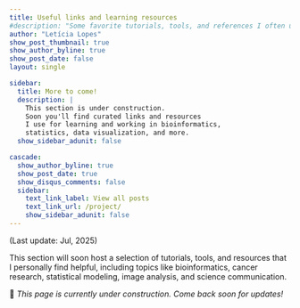 ```yaml
---
title: Useful links and learning resources
#description: "Some favorite tutorials, tools, and references I often use or recommend."
author: "Letícia Lopes"
show_post_thumbnail: true
show_author_byline: true
show_post_date: false
layout: single

sidebar: 
  title: More to come!
  description: |
    This section is under construction.
    Soon you'll find curated links and resources 
    I use for learning and working in bioinformatics, 
    statistics, data visualization, and more.
  show_sidebar_adunit: false

cascade:    
  show_author_byline: true
  show_post_date: true
  show_disqus_comments: false
  sidebar:
    text_link_label: View all posts
    text_link_url: /project/
    show_sidebar_adunit: false
---
```

(Last update: Jul, 2025)

This section will soon host a selection of tutorials, tools, and resources that I personally find helpful, including topics like bioinformatics, cancer research, statistical modeling, image analysis, and science communication.

🚧 *This page is currently under construction. Come back soon for updates!*
